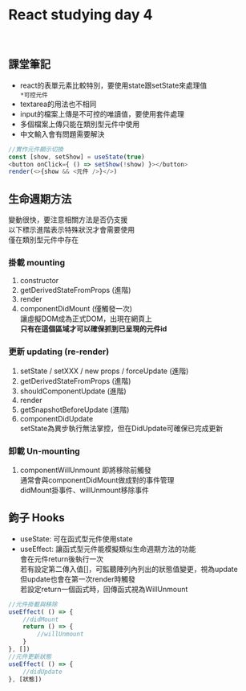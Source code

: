 # React studying day 4
</br>
  
## 課堂筆記
- react的表單元素比較特別，要使用state跟setState來處理值  
`*可控元件`
- textarea的用法也不相同
- input的檔案上傳是不可控的唯讀值，要使用套件處理
- 多個檔案上傳只能在類別型元件中使用
- 中文輸入會有問題需要解決
```javascript
//實作元件顯示切換
const [show, setShow] = useState(true)
<button onClick={ () => setShow(!show) }></button>
render(<>{show && <元件 />}</>)
```
  
## 生命週期方法
變動很快，要注意相關方法是否仍支援  
以下標示進階表示特殊狀況才會需要使用  
僅在類別型元件中存在   
### 掛載 mounting  
1. constructor
2. getDerivedStateFromProps (進階)  
3. render
4. componentDidMount (僅觸發一次)  
讓虛擬DOM成為正式DOM，出現在網頁上  
**只有在這個區域才可以確保抓到已呈現的元件id**  
### 更新 updating (re-render)  
1. setState / setXXX / new props / forceUpdate (進階)  
2. getDerivedStateFromProps (進階)  
3. shouldComponentUpdate (進階) 
4. render
5. getSnapshotBeforeUpdate (進階)  
6. componentDidUpdate  
setState為異步執行無法掌控，但在DidUpdate可確保已完成更新  
### 卸載 Un-mounting  
1. componentWillUnmount  即將移除前觸發  
通常會與componentDidMount做成對的事件管理  
didMount掛事件、willUnmount移除事件  
  
## 鉤子 Hooks
- useState: 可在函式型元件使用state
- useEffect: 讓函式型元件能模擬類似生命週期方法的功能  
會在元件return後執行一次  
若有設定第二傳入值[]，可監聽陣列內列出的狀態值變更，視為update  
但update也會在第一次render時觸發  
若設定return一個函式時，回傳函式視為WillUnmount
```javascript
//元件掛載與移除
useEffect( () => {
    //didMount
    return () => {
        //willUnmount
    }
}, [])
//元件更新狀態
useEffect( () => {
    //didUpdate
}, [狀態])
```
